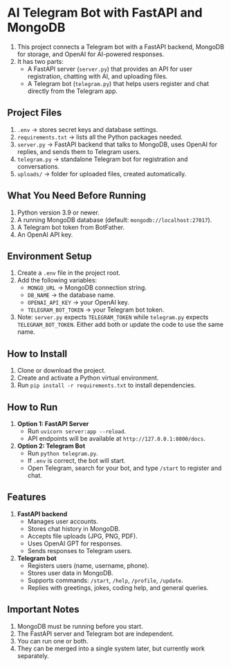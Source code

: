 # AI Telegram Bot with FastAPI and MongoDB  

1. This project connects a Telegram bot with a FastAPI backend, MongoDB for storage, and OpenAI for AI-powered responses.  
2. It has two parts:  
   - A FastAPI server (`server.py`) that provides an API for user registration, chatting with AI, and uploading files.  
   - A Telegram bot (`telegram.py`) that helps users register and chat directly from the Telegram app.  

## Project Files  
1. `.env` → stores secret keys and database settings.  
2. `requirements.txt` → lists all the Python packages needed.  
3. `server.py` → FastAPI backend that talks to MongoDB, uses OpenAI for replies, and sends them to Telegram users.  
4. `telegram.py` → standalone Telegram bot for registration and conversations.  
5. `uploads/` → folder for uploaded files, created automatically.  

## What You Need Before Running  
1. Python version 3.9 or newer.  
2. A running MongoDB database (default: `mongodb://localhost:27017`).  
3. A Telegram bot token from BotFather.  
4. An OpenAI API key.  

## Environment Setup  
1. Create a `.env` file in the project root.  
2. Add the following variables:  
   - `MONGO_URL` → MongoDB connection string.  
   - `DB_NAME` → the database name.  
   - `OPENAI_API_KEY` → your OpenAI key.  
   - `TELEGRAM_BOT_TOKEN` → your Telegram bot token.  
3. Note: `server.py` expects `TELEGRAM_TOKEN` while `telegram.py` expects `TELEGRAM_BOT_TOKEN`. Either add both or update the code to use the same name.  

## How to Install  
1. Clone or download the project.  
2. Create and activate a Python virtual environment.  
3. Run `pip install -r requirements.txt` to install dependencies.  

## How to Run  
1. **Option 1: FastAPI Server**  
   - Run `uvicorn server:app --reload`.  
   - API endpoints will be available at `http://127.0.0.1:8000/docs`.  
2. **Option 2: Telegram Bot**  
   - Run `python telegram.py`.  
   - If `.env` is correct, the bot will start.  
   - Open Telegram, search for your bot, and type `/start` to register and chat.  

## Features  
1. **FastAPI backend**  
   - Manages user accounts.  
   - Stores chat history in MongoDB.  
   - Accepts file uploads (JPG, PNG, PDF).  
   - Uses OpenAI GPT for responses.  
   - Sends responses to Telegram users.  
2. **Telegram bot**  
   - Registers users (name, username, phone).  
   - Stores user data in MongoDB.  
   - Supports commands: `/start`, `/help`, `/profile`, `/update`.  
   - Replies with greetings, jokes, coding help, and general queries.  

## Important Notes  
1. MongoDB must be running before you start.  
2. The FastAPI server and Telegram bot are independent.  
3. You can run one or both.  
4. They can be merged into a single system later, but currently work separately.  
